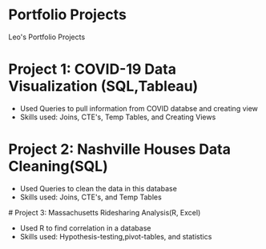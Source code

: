 # Portfolio Projects
Leo's Portfolio Projects

# Project 1: COVID-19 Data Visualization (SQL,Tableau)
<ul>
  <li>Used Queries to pull information from COVID databse and creating view</li>
  <li>Skills used: Joins, CTE's, Temp Tables, and Creating Views</li>
</ul>

# Project 2:  Nashville Houses Data Cleaning(SQL)
<ul>
  <li>Used Queries to clean the data in this database</li>
  <li>Skills used: Joins, CTE's, and Temp Tables </li>
</ul>
# Project 3: Massachusetts Ridesharing Analysis(R, Excel)
<ul>
  <li>Used R to find correlation in a database</li>
  <li>Skills used: Hypothesis-testing,pivot-tables, and statistics  </li>
</ul>
